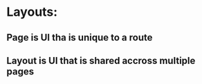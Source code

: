 # Layouts:
## Page is UI tha is unique to a route
## Layout is UI that is shared accross multiple pages 